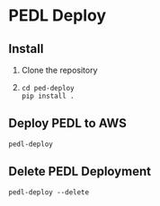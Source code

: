 # PEDL Deploy

## Install
1. Clone the repository

2. ```commandline
   cd ped-deploy
   pip install .
   ```

## Deploy PEDL to AWS
```commandline
pedl-deploy
```

## Delete PEDL Deployment
```commandline
pedl-deploy --delete
```

